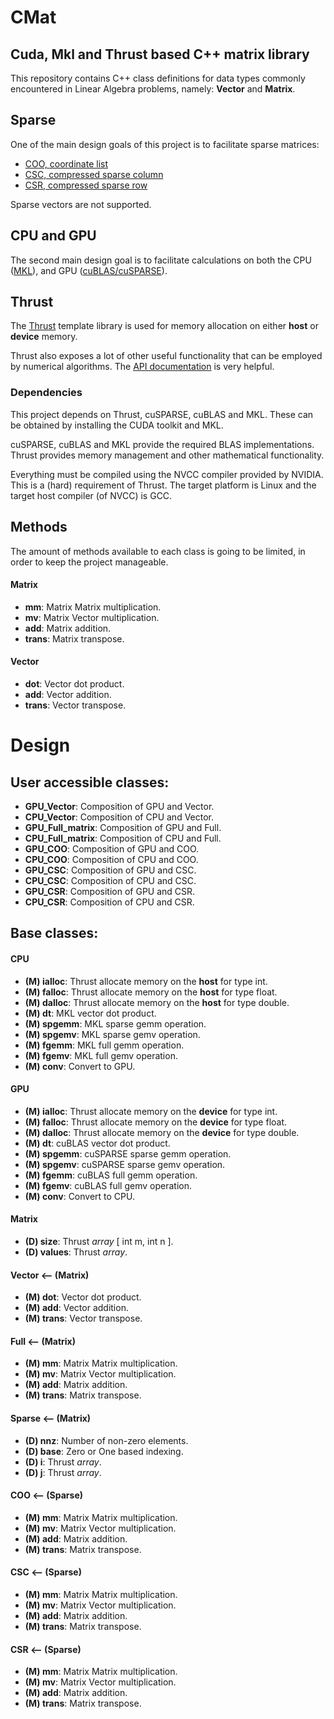 # CMat
## Cuda, Mkl and Thrust based C++ matrix library

This repository contains C++ class definitions for data types commonly encountered in Linear Algebra problems, namely: **Vector** and **Matrix**.

## Sparse

One of the main design goals of this project is to facilitate sparse matrices:

* [COO, coordinate list](https://en.wikipedia.org/wiki/Sparse_matrix#Coordinate_list_(COO))
* [CSC, compressed sparse column](https://en.wikipedia.org/wiki/Sparse_matrix#Compressed_sparse_column_(CSC_or_CCS))
* [CSR, compressed sparse row](https://en.wikipedia.org/wiki/Sparse_matrix#Compressed_sparse_row_(CSR,_CRS_or_Yale_format))

Sparse vectors are not supported.

## CPU and GPU

The second main design goal is to facilitate calculations on both the CPU ([MKL](https://software.intel.com/en-us/mkl)), and GPU ([cuBLAS/cuSPARSE](https://developer.nvidia.com/gpu-accelerated-libraries)).

## Thrust

The [Thrust](https://docs.nvidia.com/cuda/thrust/index.html) template library is used for memory allocation on either **host** or **device** memory.

Thrust also exposes a lot of other useful functionality that can be employed by numerical algorithms. The [API documentation](http://thrust.github.io/doc/modules.html) is very helpful.

### Dependencies

This project depends on Thrust, cuSPARSE, cuBLAS and MKL. These can be obtained by installing the CUDA toolkit and MKL.

cuSPARSE, cuBLAS and MKL provide the required BLAS implementations. Thrust provides memory management and other mathematical functionality.

Everything must be compiled using the NVCC compiler provided by NVIDIA. This is a (hard) requirement of Thrust. The target platform is Linux and the target host compiler (of NVCC) is GCC.

## Methods

The amount of methods available to each class is going to be limited, in order to keep the project manageable.

#### Matrix

* **mm**: 	 Matrix Matrix multiplication.
* **mv**: 	 Matrix Vector multiplication.
* **add**: 	 Matrix addition.
* **trans**: Matrix transpose.

#### Vector

* **dot**:   Vector dot product.
* **add**: 	 Vector addition.
* **trans**: Vector transpose.

# Design

## User accessible classes:

* **GPU_Vector**:      Composition of GPU and Vector.
* **CPU_Vector**:      Composition of CPU and Vector.
* **GPU_Full_matrix**: Composition of GPU and Full.
* **CPU_Full_matrix**: Composition of CPU and Full.
* **GPU_COO**:		   Composition of GPU and COO.
* **CPU_COO**:		   Composition of CPU and COO.
* **GPU_CSC**:		   Composition of GPU and CSC.
* **CPU_CSC**:		   Composition of CPU and CSC.
* **GPU_CSR**:		   Composition of GPU and CSR.
* **CPU_CSR**:		   Composition of CPU and CSR.

## Base classes:

#### CPU

* **(M) ialloc**: Thrust allocate memory on the **host** for type int.
* **(M) falloc**: Thrust allocate memory on the **host** for type float.
* **(M) dalloc**: Thrust allocate memory on the **host** for type double.
* **(M) dt**:	  MKL vector dot product.
* **(M) spgemm**: MKL sparse gemm operation.
* **(M) spgemv**: MKL sparse gemv operation.
* **(M) fgemm**:  MKL full gemm operation.
* **(M) fgemv**:  MKL full gemv operation.
* **(M) conv**:   Convert to GPU.

#### GPU

* **(M) ialloc**: Thrust allocate memory on the **device** for type int.
* **(M) falloc**: Thrust allocate memory on the **device** for type float.
* **(M) dalloc**: Thrust allocate memory on the **device** for type double.
* **(M) dt**:	  cuBLAS vector dot product.
* **(M) spgemm**: cuSPARSE sparse gemm operation.
* **(M) spgemv**: cuSPARSE sparse gemv operation.
* **(M) fgemm**:  cuBLAS full gemm operation.
* **(M) fgemv**:  cuBLAS full gemv operation.
* **(M) conv**:   Convert to CPU.

#### Matrix

* **(D) size**:   Thrust *array* [ int m, int n ].
* **(D) values**: Thrust *array*.

#### Vector <-- (Matrix)

* **(M) dot**:    Vector dot product.
* **(M) add**:    Vector addition.
* **(M) trans**:  Vector transpose.

#### Full <-- (Matrix)

* **(M) mm**: 	  Matrix Matrix multiplication.
* **(M) mv**: 	  Matrix Vector multiplication.
* **(M) add**:    Matrix addition.
* **(M) trans**:  Matrix transpose.

#### Sparse <-- (Matrix)

* **(D) nnz**:    Number of non-zero elements.
* **(D) base**:   Zero or One based indexing.
* **(D) i**:      Thrust *array*.
* **(D) j**:      Thrust *array*.

#### COO <-- (Sparse)

* **(M) mm**: 	  Matrix Matrix multiplication.
* **(M) mv**: 	  Matrix Vector multiplication.
* **(M) add**:    Matrix addition.
* **(M) trans**:  Matrix transpose.

#### CSC <-- (Sparse)

* **(M) mm**: 	  Matrix Matrix multiplication.
* **(M) mv**: 	  Matrix Vector multiplication.
* **(M) add**:    Matrix addition.
* **(M) trans**:  Matrix transpose.

#### CSR <-- (Sparse)

* **(M) mm**: 	  Matrix Matrix multiplication.
* **(M) mv**: 	  Matrix Vector multiplication.
* **(M) add**:    Matrix addition.
* **(M) trans**:  Matrix transpose.
